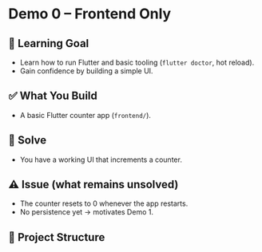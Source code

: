 # Demo 0 – Frontend Only

## 🎯 Learning Goal

- Learn how to run Flutter and basic tooling (`flutter doctor`, hot reload).
- Gain confidence by building a simple UI.

## ✅ What You Build

- A basic Flutter counter app (`frontend/`).

## 🧩 Solve

- You have a working UI that increments a counter.

## ⚠️ Issue (what remains unsolved)

- The counter resets to 0 whenever the app restarts.
- No persistence yet → motivates Demo 1.

## 📂 Project Structure

